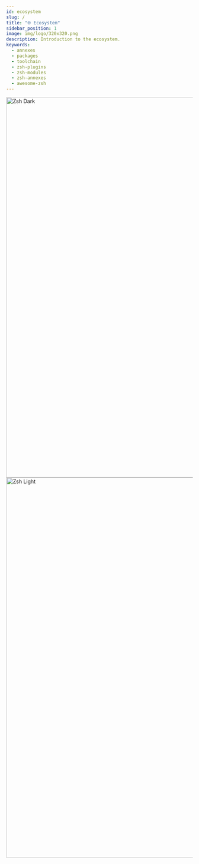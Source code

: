```yaml
---
id: ecosystem
slug: /
title: "🌐 Ecosystem"
sidebar_position: 1
image: img/logo/320x320.png
description: Introduction to the ecosystem.
keywords:
  - annexes
  - packages
  - toolchain
  - zsh-plugins
  - zsh-modules
  - zsh-annexes
  - awesome-zsh
---
```


<!-- @format -->

<div className="RightView">
  <img className="ImageView" height="1024" width="768" src="/img/zsh/zsh1.png#gh-dark-mode-only" alt="Zsh Dark" />
  <img className="ImageView" height="1024" width="768" src="/img/zsh/zsh2.png#gh-light-mode-only" alt="Zsh Light" />
</div>
